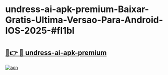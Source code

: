 # undress-ai-apk-premium-Baixar-Gratis-Ultima-Versao-Para-Android-IOS-2025-#fl1bl

# <h2><a href="https://ainizakaria.my?title=undress-ai-apk-premium&ref=22M">🔗👉 🔴 undress-ai-apk-premium</a></h2>

[![acn](https://github.com/user-attachments/assets/0f9c940e-d8b0-45ae-aac7-cd30a18b3e1c)](https://ainizakaria.my?title=undress-ai-apk-premium&ref=22M)

